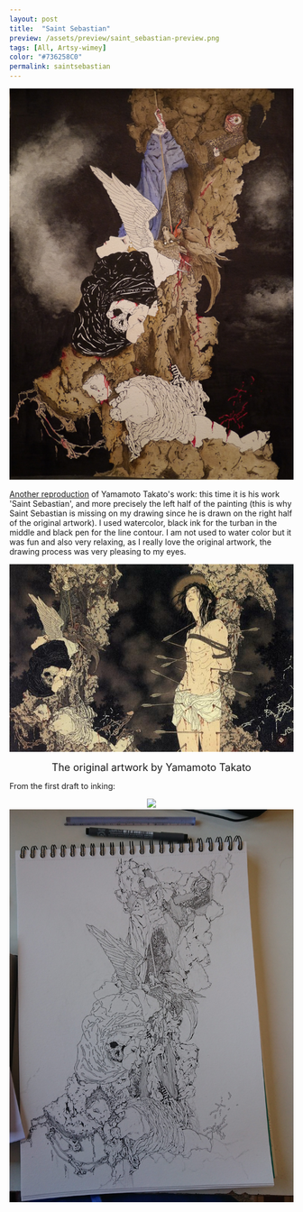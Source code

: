 ```yaml
---
layout: post
title:  "Saint Sebastian"
preview: /assets/preview/saint_sebastian-preview.png
tags: [All, Artsy-wimey]
color: "#736258C0"
permalink: saintsebastian
---
```

<p align="center">
<a href="/assets/stsebastian/saint_sebastian.JPG">
    <img src="/assets/stsebastian/saint_sebastian.JPG" width="600"/>
</a>
</p>

<a href="magus">Another reproduction</a> of Yamamoto Takato's work: this time it is his work 'Saint Sebastian', and more precisely the left half of the painting (this is why Saint Sebastian is missing on my drawing since he is drawn on the right half of the original artwork). I used watercolor, black ink for the turban in the middle and black pen for the line contour. I am not used to water color but it was fun and also very relaxing, as I really love the original artwork, the drawing process was very pleasing to my eyes.

<p align="center">
<a href="/assets/stsebastian/saint_sebastian.JPG">
	   <img src="/assets/stsebastian/saint_sebastian_original.JPG" width="700"/>
</a>
<figcaption id="caption_small" style="text-align:center; font-size: 18px;">The original artwork by Yamamoto Takato</figcaption>
</p>

From the first draft to inking:
<p align="center">
<a href="/assets/stsebastian/saint_sebastian_draft.JPG">
	   <img src="/assets/stsebastian/saint_sebastian_draft.JPG" width="700"/>
</a>
<a href="/assets/stsebastian/saint_sebastian_ink.JPG">
	   <img src="/assets/stsebastian/saint_sebastian_ink.JPG" width="700"/>
</a>
</p>
